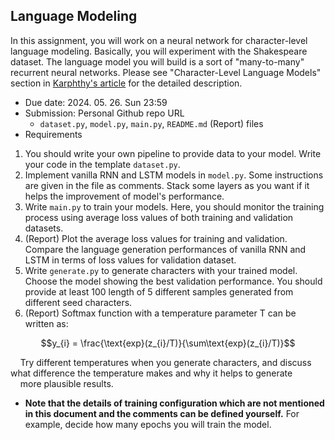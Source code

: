 ## Language Modeling
In this assignment, you will work on a neural network for character-level language modeling. Basically, you will experiment with the Shakespeare dataset. The language model you will build is a sort of "many-to-many" recurrent neural networks. Please see "Character-Level Language Models" section in [Karphthy's article](https://karpathy.github.io/2015/05/21/rnn-effectiveness/) for the detailed description.
* Due date: 2024. 05. 26. Sun 23:59
* Submission: Personal Github repo URL
  * `dataset.py`, `model.py`, `main.py`, `README.md` (Report) files
* Requirements
1. You should write your own pipeline to provide data to your model. Write your code in the template `dataset.py`.
2. Implement vanilla RNN and LSTM models in `model.py`. Some instructions are given in the file as comments. Stack some layers as you want if it helps the improvement of model's performance.
3. Write `main.py` to train your models. Here, you should monitor the training process using average loss values of both training and validation datasets.
4. (Report) Plot the average loss values for training and validation. Compare the language generation performances of vanilla RNN and LSTM in terms of loss values for validation dataset. 
5. Write `generate.py` to generate characters with your trained model. Choose the model showing the best validation performance. You should provide at least 100 length of 5 different samples generated from different seed characters. 
6. (Report) Softmax function with a temperature parameter T can be written as:
```math
y_{i} = \frac{\text{exp}(z_{i}/T)}{\sum\text{exp}(z_{i}/T)}
```
&nbsp;&nbsp;&nbsp;&nbsp;Try different temperatures when you generate characters, and discuss what difference the temperature makes and why it helps to generate
&nbsp;&nbsp;&nbsp;&nbsp;more plausible results.
* **Note that the details of training configuration which are not mentioned in this document and the comments can be defined yourself.** For example, decide how many epochs you will train the model. 
